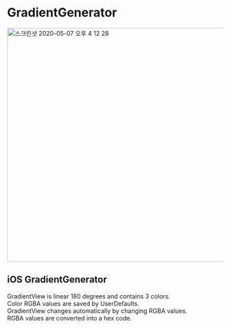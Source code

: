# GradientGenerator
<img width="545" alt="스크린샷 2020-05-07 오후 4 12 28" src="https://user-images.githubusercontent.com/39911797/81265355-ebd2e480-907d-11ea-8290-620895cd86b1.png">

## iOS GradientGenerator
GradientView is linear 180 degrees and contains 3 colors.<br>
Color RGBA values are saved by UserDefaults.<br>
GradientView changes automatically by changing RGBA values.<br>
RGBA values are converted into a hex code.
